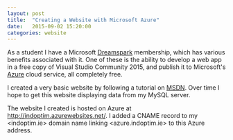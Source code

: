 ```yaml
---
layout: post
title:  "Creating a Website with Microsoft Azure"
date:   2015-09-02 15:20:00
categories: website
---
```

As a student I have a Microsoft [Dreamspark](https://www.dreamspark.com/) membership, which has various benefits associated with it. One of these is the ability to develop a web app in a free copy of Visual Studio Community 2015, and publish it to Microsoft's [Azure](https://azure.microsoft.com/en-us/) cloud service, all completely free.

I created a very basic website by following a tutorial on [MSDN](http://blogs.msdn.com/b/microsoft_student_developer_blog/archive/2015/07/20/welcome-to-visual-studio-2015-with-azure.aspx). Over time I hope to get this website displaying data from my MySQL server.

The website I created is hosted on Azure at http://indoptim.azurewebsites.net/. I added a CNAME record to my <indoptim.ie> domain name linking <azure.indoptim.ie> to this Azure address.

[jekyll]:      http://jekyllrb.com
[jekyll-gh]:   https://github.com/jekyll/jekyll
[jekyll-help]: https://github.com/jekyll/jekyll-help
